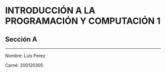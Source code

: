 # INTRODUCCIÓN A LA PROGRAMACIÓN Y COMPUTACIÓN 1
## Sección A
___
Nombre: Luis Perez

Carné: 200120305
